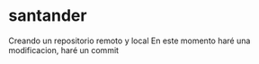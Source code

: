 # santander
Creando un repositorio remoto y local
En este momento haré una modificacion, haré un commit
